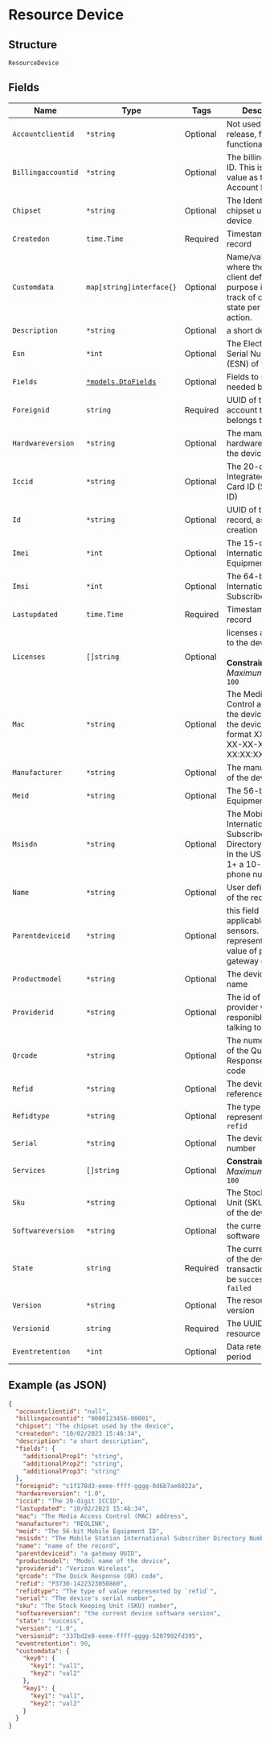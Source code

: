 
# Resource Device

## Structure

`ResourceDevice`

## Fields

| Name | Type | Tags | Description |
|  --- | --- | --- | --- |
| `Accountclientid` | `*string` | Optional | Not used in this release, future functionality |
| `Billingaccountid` | `*string` | Optional | The billing account ID. This is the same value as the Account ID |
| `Chipset` | `*string` | Optional | The Identifier of chipset used by the device |
| `Createdon` | `time.Time` | Required | Timestamp of the record |
| `Customdata` | `map[string]interface{}` | Optional | Name/value pair, where the value is client defined.  The purpose is to keep track of current state per device action. |
| `Description` | `*string` | Optional | a short description |
| `Esn` | `*int` | Optional | The Electronic Serial Number (ESN) of the device |
| `Fields` | [`*models.DtoFields`](../../doc/models/dto-fields.md) | Optional | Fields to return needed by search |
| `Foreignid` | `string` | Required | UUID of the ECPD account the user belongs to |
| `Hardwareversion` | `*string` | Optional | The manufacturer's hardware version of the device |
| `Iccid` | `*string` | Optional | The 20-digit Integrated Circuit Card ID (SIM card ID) |
| `Id` | `*string` | Optional | UUID of the user record, assigned at creation |
| `Imei` | `*int` | Optional | The 15-digit International Mobile Equipment ID |
| `Imsi` | `*int` | Optional | The 64-bit International Mobile Subscriber Identity |
| `Lastupdated` | `time.Time` | Required | Timestamp of the record |
| `Licenses` | `[]string` | Optional | licenses assigned to the device<br><br>**Constraints**: *Maximum Items*: `100` |
| `Mac` | `*string` | Optional | The Media Access Control address of the device, listed on the device in the format XX-XX-XX-XX-XX-XX or XX:XX:XX:XX:XX:XX |
| `Manufacturer` | `*string` | Optional | The manufacturer of the device |
| `Meid` | `*string` | Optional | The 56-bit Mobile Equipment ID |
| `Msisdn` | `*string` | Optional | The Mobile Station International Subscriber Directory Number. In the USA, this is 1+ a 10-digit phone number |
| `Name` | `*string` | Optional | User defined name of the record |
| `Parentdeviceid` | `*string` | Optional | this field is applicable for BLE sensors. This represents the value of parent gateway device |
| `Productmodel` | `*string` | Optional | The device model name |
| `Providerid` | `*string` | Optional | The id of the provider who is responible for talking to the device |
| `Qrcode` | `*string` | Optional | The numeric value of the Quick Response (QR) code |
| `Refid` | `*string` | Optional | The device reference ID |
| `Refidtype` | `*string` | Optional | The type of value represented by `refid` |
| `Serial` | `*string` | Optional | The device's serial number |
| `Services` | `[]string` | Optional | **Constraints**: *Maximum Items*: `100` |
| `Sku` | `*string` | Optional | The Stock Keeping Unit (SKU) number of the device |
| `Softwareversion` | `*string` | Optional | the current device software version |
| `State` | `string` | Required | The current status of the device or transaction and will be `success` or `failed` |
| `Version` | `*string` | Optional | The resource version |
| `Versionid` | `string` | Required | The UUID of the resource version |
| `Eventretention` | `*int` | Optional | Data retention period |

## Example (as JSON)

```json
{
  "accountclientid": "null",
  "billingaccountid": "0000123456-00001",
  "chipset": "The chipset used by the device",
  "createdon": "10/02/2023 15:46:34",
  "description": "a short description",
  "fields": {
    "additionalProp1": "string",
    "additionalProp2": "string",
    "additionalProp3": "string"
  },
  "foreignid": "c1f178d3-eeee-ffff-gggg-0d6b7ae6022a",
  "hardwareversion": "1.0",
  "iccid": "The 20-digit ICCID",
  "lastupdated": "10/02/2023 15:46:34",
  "mac": "The Media Access Control (MAC) address",
  "manufacturer": "REOLINK",
  "meid": "The 56-bit Mobile Equipment ID",
  "msisdn": "The Mobile Station International Subscriber Directory Number",
  "name": "name of the record",
  "parentdeviceid": "a gateway UUID",
  "productmodel": "Model name of the device",
  "providerid": "Verizon Wireless",
  "qrcode": "The Quick Response (QR) code",
  "refid": "P3730-1422323050860",
  "refidtype": "The type of value represented by `refid`",
  "serial": "The device's serial number",
  "sku": "The Stock Keeping Unit (SKU) number",
  "softwareversion": "the current device software version",
  "state": "success",
  "version": "1.0",
  "versionid": "337bd2e8-eeee-ffff-gggg-5207992fd395",
  "eventretention": 90,
  "customdata": {
    "key0": {
      "key1": "val1",
      "key2": "val2"
    },
    "key1": {
      "key1": "val1",
      "key2": "val2"
    }
  }
}
```

